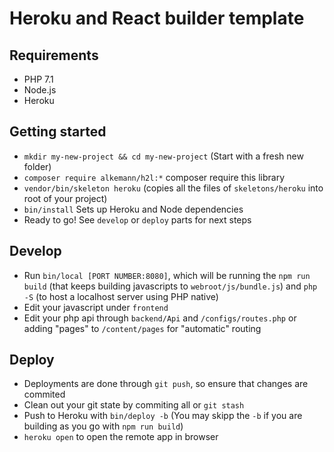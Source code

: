 # Heroku and React builder template

## Requirements

- PHP 7.1
- Node.js
- Heroku

## Getting started

- `mkdir my-new-project && cd my-new-project` (Start with a fresh new folder)
- `composer require alkemann/h2l:*` composer require this library
- `vendor/bin/skeleton heroku` (copies all the files of `skeletons/heroku` into root of your project)
- `bin/install` Sets up Heroku and Node dependencies
- Ready to go! See `develop` or `deploy` parts for next steps

## Develop

- Run `bin/local [PORT NUMBER:8080]`, which will be running the `npm run build` (that
keeps building javascripts to `webroot/js/bundle.js`) and `php -S` (to
host a localhost server using PHP native)
- Edit your javascript under `frontend`
- Edit your php api through `backend/Api` and `/configs/routes.php` or adding
"pages" to `/content/pages` for "automatic" routing

## Deploy

- Deployments are done through `git push`, so ensure that changes are commited
- Clean out your git state by commiting all or `git stash`
- Push to Heroku with `bin/deploy -b` (You may skipp the `-b` if you are building as you go with `npm run build`)
- `heroku open` to open the remote app in browser
